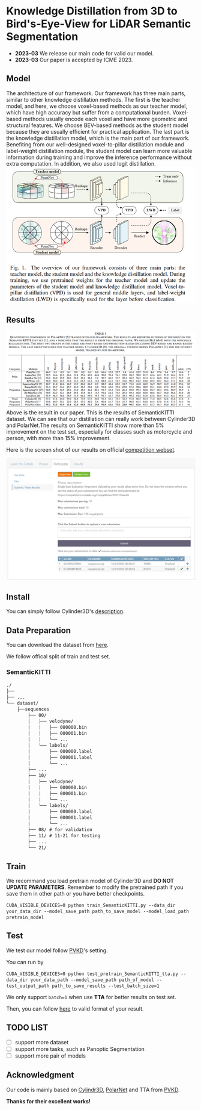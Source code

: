 # Knowledge Distillation from 3D to Bird's-Eye-View for LiDAR Semantic Segmentation

- **2023-03** We release our main code for valid our model.
- **2023-03** Our paper is accepted by ICME 2023.

## Model
The architecture of our framework. Our framework has three main parts, similar to other knowledge distillation methods. The first is the teacher model, and here, we choose voxel-based methods as our teacher model, which have high accuracy but suffer from a computational burden. Voxel-based methods usually encode each voxel and have more geometric and structural features. We choose BEV-based methods as the student model because they are usually efficient for practical application. The last part is the knowledge distillation model, which is the main part of our framework. Benefiting from our well-designed voxel-to-pillar distillation module and label-weight distillation module, the student model can learn more valuable information during training and improve the inference performance without extra computation. In addition, we also used logit distillation.
![img|center](./fig/framework.png)

## Results

![img|center](./fig/result_main.png)
Above is the result in our paper. This is the results of SemanticKITTI dataset.
We can see that our distillation can really work between Cylinder3D and PolarNet.The results on SemanticKITTI show more than 5\% improvement on the test set, especially for classes such as motorcycle and person, with more than 15\% improvement.

Here is the screen shot of our results on official [competition webset](https://codalab.lisn.upsaclay.fr/competitions/6280#results).

![img|center](./fig/result_submit.png)
## Install

You can simply follow Cylinder3D's [description](https://github.com/xinge008/Cylinder3D#installation).

## Data Preparation
You can download the dataset from [here](http://www.semantic-kitti.org/dataset.html#download).

We follow offical split of train and test set.   
### SemanticKITTI
```
./
├── 
├── ...
└── dataset/
    ├──sequences
        ├── 00/           
        │   ├── velodyne/	
        |   |	├── 000000.bin
        |   |	├── 000001.bin
        |   |	└── ...
        │   └── labels/ 
        |       ├── 000000.label
        |       ├── 000001.label
        |       └── ...
        ├── ...
        ├── 10/
        │   ├── velodyne/	
        |   |	├── 000000.bin
        |   |	├── 000001.bin
        |   |	└── ...
        │   └── labels/ 
        |       ├── 000000.label
        |       ├── 000001.label
        |       └── ...        
        ├── 08/ # for validation
        ├── 11/ # 11-21 for testing
        ├── ...
        └── 21/
```


## Train

We recommand you load pretrain model of Cylinder3D and **DO NOT UPDATE PARAMETERS**.
Remember to modify the pretrained path if you save them in other path or you have better checkpoints.
```
CUDA_VISIBLE_DEVICES=0 python train_SemanticKITTI.py --data_dir your_data_dir --model_save_path path_to_save_model --model_load_path pretrain_model
```
## Test

We test our model follow [PVKD](https://github.com/cardwing/Codes-for-PVKD)'s setting.

You can run by
```
CUDA_VISIBLE_DEVICES=0 python test_pretrain_SemanticKITTI_tta.py --data_dir your_data_path --model_save_path path_of_model --test_output_path path_to_save_results --test_batch_size=1
```
We only support `batch=1` when use **TTA** for better results on test set.

Then, you can follow [here](https://github.com/PRBonn/semantic-kitti-api) to valid format of your result.

## TODO LIST

- [ ] support more dataset
- [ ] support more tasks, such as Panoptic Segmentation
- [ ] support more pair of models

## Acknowledgment

Our code is mainly based on [Cylindr3D](https://github.com/xinge008/Cylinder3D), [PolarNet](https://github.com/edwardzhou130/PolarSeg) and TTA from [PVKD](https://github.com/cardwing/Codes-for-PVKD).

**Thanks for their excellent works!**

<!-- ## Reference
If you find our paper or out code is useful, please cite us our paper
```

``` -->